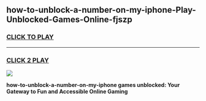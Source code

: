 
## how-to-unblock-a-number-on-my-iphone-Play-Unblocked-Games-Online-fjszp
<h3>
<a href="https://premium76.site?title=how-to-unblock-a-number-on-my-iphone&ref=25A">CLICK TO PLAY</a></h3>
<hr>

<h3>
<a href="https://premium76.site?title=how-to-unblock-a-number-on-my-iphone&ref=25A">CLICK 2 PLAY</a>
  
</h3>

<a href="https://premium76.site?title=how-to-unblock-a-number-on-my-iphone&ref=25A"><img src="https://clearcache.store/games.png"></a>


**how-to-unblock-a-number-on-my-iphone games unblocked: Your Gateway to Fun and Accessible Online Gaming**
